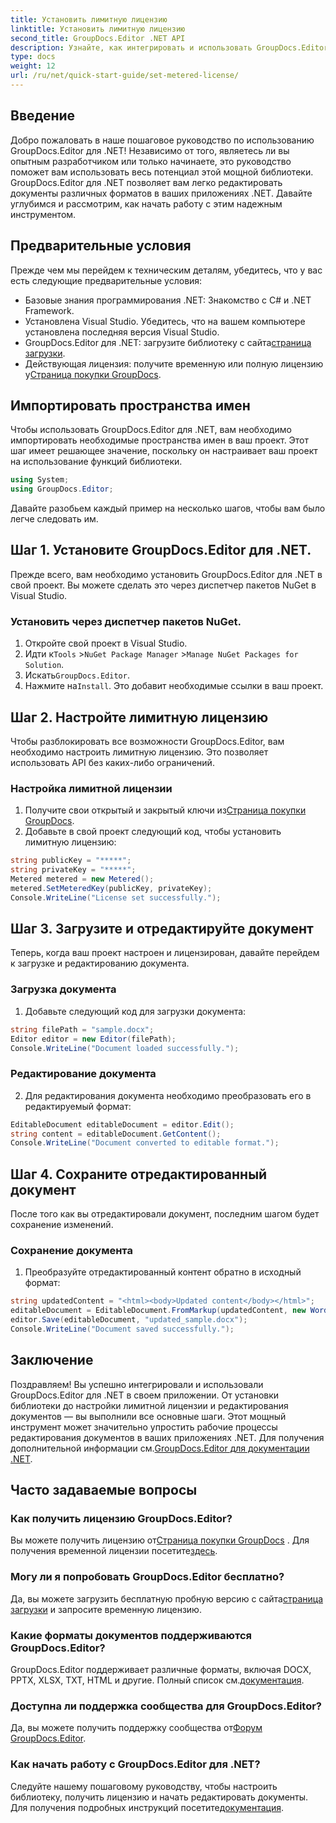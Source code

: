 ```yaml
---
title: Установить лимитную лицензию
linktitle: Установить лимитную лицензию
second_title: GroupDocs.Editor .NET API
description: Узнайте, как интегрировать и использовать GroupDocs.Editor для .NET, с помощью нашего подробного руководства. Разблокируйте мощные функции редактирования документов в своих приложениях .NET.
type: docs
weight: 12
url: /ru/net/quick-start-guide/set-metered-license/
---
```

## Введение
Добро пожаловать в наше пошаговое руководство по использованию GroupDocs.Editor для .NET! Независимо от того, являетесь ли вы опытным разработчиком или только начинаете, это руководство поможет вам использовать весь потенциал этой мощной библиотеки. GroupDocs.Editor для .NET позволяет вам легко редактировать документы различных форматов в ваших приложениях .NET. Давайте углубимся и рассмотрим, как начать работу с этим надежным инструментом.
## Предварительные условия
Прежде чем мы перейдем к техническим деталям, убедитесь, что у вас есть следующие предварительные условия:
- Базовые знания программирования .NET: Знакомство с C# и .NET Framework.
- Установлена Visual Studio. Убедитесь, что на вашем компьютере установлена последняя версия Visual Studio.
-  GroupDocs.Editor для .NET: загрузите библиотеку с сайта[страница загрузки](https://releases.groupdocs.com/editor/net/).
-  Действующая лицензия: получите временную или полную лицензию у[Страница покупки GroupDocs](https://purchase.groupdocs.com/temporary-license/).
## Импортировать пространства имен
Чтобы использовать GroupDocs.Editor для .NET, вам необходимо импортировать необходимые пространства имен в ваш проект. Этот шаг имеет решающее значение, поскольку он настраивает ваш проект на использование функций библиотеки.
```csharp
using System;
using GroupDocs.Editor;
```
Давайте разобьем каждый пример на несколько шагов, чтобы вам было легче следовать им.
## Шаг 1. Установите GroupDocs.Editor для .NET.
Прежде всего, вам необходимо установить GroupDocs.Editor для .NET в свой проект. Вы можете сделать это через диспетчер пакетов NuGet в Visual Studio.
### Установить через диспетчер пакетов NuGet.
1. Откройте свой проект в Visual Studio.
2.  Идти к`Tools` >`NuGet Package Manager` >`Manage NuGet Packages for Solution`.
3.  Искать`GroupDocs.Editor`.
4.  Нажмите на`Install`.
Это добавит необходимые ссылки в ваш проект.
## Шаг 2. Настройте лимитную лицензию
Чтобы разблокировать все возможности GroupDocs.Editor, вам необходимо настроить лимитную лицензию. Это позволяет использовать API без каких-либо ограничений.
### Настройка лимитной лицензии
1.  Получите свои открытый и закрытый ключи из[Страница покупки GroupDocs](https://purchase.groupdocs.com/temporary-license/).
2. Добавьте в свой проект следующий код, чтобы установить лимитную лицензию:
```csharp
string publicKey = "*****";
string privateKey = "*****";
Metered metered = new Metered();
metered.SetMeteredKey(publicKey, privateKey);
Console.WriteLine("License set successfully.");
```
## Шаг 3. Загрузите и отредактируйте документ
Теперь, когда ваш проект настроен и лицензирован, давайте перейдем к загрузке и редактированию документа.
### Загрузка документа
1. Добавьте следующий код для загрузки документа:
```csharp
string filePath = "sample.docx";
Editor editor = new Editor(filePath);
Console.WriteLine("Document loaded successfully.");
```
### Редактирование документа
2. Для редактирования документа необходимо преобразовать его в редактируемый формат:
```csharp
EditableDocument editableDocument = editor.Edit();
string content = editableDocument.GetContent();
Console.WriteLine("Document converted to editable format.");
```
## Шаг 4. Сохраните отредактированный документ
После того как вы отредактировали документ, последним шагом будет сохранение изменений.
### Сохранение документа
1. Преобразуйте отредактированный контент обратно в исходный формат:
```csharp
string updatedContent = "<html><body>Updated content</body></html>";
editableDocument = EditableDocument.FromMarkup(updatedContent, new WordProcessingSaveOptions());
editor.Save(editableDocument, "updated_sample.docx");
Console.WriteLine("Document saved successfully.");
```
## Заключение
 Поздравляем! Вы успешно интегрировали и использовали GroupDocs.Editor для .NET в своем приложении. От установки библиотеки до настройки лимитной лицензии и редактирования документов — вы выполнили все основные шаги. Этот мощный инструмент может значительно упростить рабочие процессы редактирования документов в ваших приложениях .NET. Для получения дополнительной информации см.[GroupDocs.Editor для документации .NET](https://reference.groupdocs.com/editor/net/).
## Часто задаваемые вопросы
### Как получить лицензию GroupDocs.Editor?
 Вы можете получить лицензию от[Страница покупки GroupDocs](https://purchase.groupdocs.com/buy) . Для получения временной лицензии посетите[здесь](https://purchase.groupdocs.com/temporary-license/).
### Могу ли я попробовать GroupDocs.Editor бесплатно?
 Да, вы можете загрузить бесплатную пробную версию с сайта[страница загрузки](https://releases.groupdocs.com/) и запросите временную лицензию.
### Какие форматы документов поддерживаются GroupDocs.Editor?
 GroupDocs.Editor поддерживает различные форматы, включая DOCX, PPTX, XLSX, TXT, HTML и другие. Полный список см.[документация](https://reference.groupdocs.com/editor/net/).
### Доступна ли поддержка сообщества для GroupDocs.Editor?
 Да, вы можете получить поддержку сообщества от[Форум GroupDocs.Editor](https://forum.groupdocs.com/c/editor/20).
### Как начать работу с GroupDocs.Editor для .NET?
 Следуйте нашему пошаговому руководству, чтобы настроить библиотеку, получить лицензию и начать редактировать документы. Для получения подробных инструкций посетите[документация](https://reference.groupdocs.com/editor/net/).